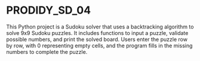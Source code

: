 # PRODIDY_SD_04
This Python project is a Sudoku solver that uses a backtracking algorithm to solve 9x9 Sudoku puzzles. It includes functions to input a puzzle, validate possible numbers, and print the solved board. Users enter the puzzle row by row, with 0 representing empty cells, and the program fills in the missing numbers to complete the puzzle. 
